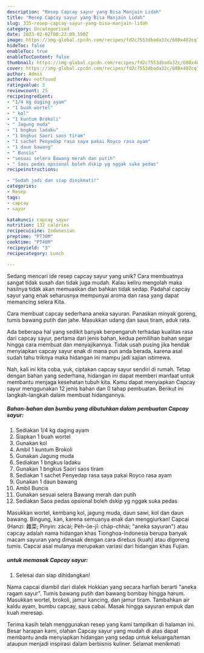 ```yaml
---
description: "Resep Capcay sayur yang Bisa Manjain Lidah"
title: "Resep Capcay sayur yang Bisa Manjain Lidah"
slug: 335-resep-capcay-sayur-yang-bisa-manjain-lidah
category: Uncategorized
date: 2023-02-02T00:23:09.590Z
image: https://img-global.cpcdn.com/recipes/fd2c7553dbada32c/680x482cq70/capcay-sayur-foto-resep-utama.jpg
hideToc: false
enableToc: true
enableTocContent: false
thumbnail: https://img-global.cpcdn.com/recipes/fd2c7553dbada32c/680x482cq70/capcay-sayur-foto-resep-utama.jpg
cover: https://img-global.cpcdn.com/recipes/fd2c7553dbada32c/680x482cq70/capcay-sayur-foto-resep-utama.jpg
author: Admin
authorAv: notfound
ratingvalue: 3
reviewcount: 25
recipeingredient:
- "1/4 kg daging ayam"
- "1 buah wortel"
- " kol"
- "1 kuntum Brokoli"
- " Jagung muda"
- "1 bngkus ladaku"
- "1 bngkus Saori saos tiram"
- "1 sachet Penyedap rasa saya pakai Royco rasa ayam"
- "1 daun bawang"
- " Buncis"
- "sesuai selera Bawang merah dan putih"
- " Saos pedas opsional boleh dskip yg nggak suka pedas"
recipeinstructions:

- "Sudah jadi dan siap dinikmati!"
categories:
- Resep
tags:
- capcay
- sayur

katakunci: capcay sayur 
nutrition: 132 calories
recipecuisine: Indonesian
preptime: "PT30M"
cooktime: "PT40M"
recipeyield: "3"
recipecategory: Lunch

---
```





Sedang mencari ide resep capcay sayur yang unik? Cara membuatnya sangat tidak susah dan tidak juga mudah. Kalau keliru mengolah maka hasilnya tidak akan memuaskan dan bahkan tidak sedap. Padahal capcay sayur yang enak seharusnya mempunyai aroma dan rasa yang dapat memancing selera Kita.





Cara membuat capcay sederhana aneka sayuran. Panaskan minyak goreng, tumis bawang putih dan jahe. Masukkan udang dan saus tiram, aduk rata.

Ada beberapa hal yang sedikit banyak berpengaruh terhadap kualitas rasa dari capcay sayur, pertama dari jenis bahan, kedua pemilihan bahan segar hingga cara membuat dan menyajikannya. Tidak usah pusing jika hendak menyiapkan capcay sayur enak di mana pun anda berada, karena asal sudah tahu triknya maka hidangan ini mampu jadi sajian istimewa.






Nah, kali ini kita coba, yuk, ciptakan capcay sayur sendiri di rumah. Tetap dengan bahan yang sederhana, hidangan ini dapat memberi manfaat untuk membantu menjaga kesehatan tubuh kita. Kamu dapat menyiapkan Capcay sayur menggunakan 12 jenis bahan dan 0 tahap pembuatan. Berikut ini langkah-langkah dalam membuat hidangannya.

<!--inarticleads1-->

##### Bahan-bahan dan bumbu yang dibutuhkan dalam pembuatan Capcay sayur:

1. Sediakan 1/4 kg daging ayam
1. Siapkan 1 buah wortel
1. Gunakan  kol
1. Ambil 1 kuntum Brokoli
1. Gunakan  Jagung muda
1. Sediakan 1 bngkus ladaku
1. Gunakan 1 bngkus Saori saos tiram
1. Sediakan 1 sachet Penyedap rasa saya pakai Royco rasa ayam
1. Gunakan 1 daun bawang
1. Ambil  Buncis
1. Gunakan sesuai selera Bawang merah dan putih
1. Sediakan  Saos pedas opsional boleh dskip yg nggak suka pedas


Masukkan wortel, kembang kol, jagung muda, daun sawi, kol dan daun bawang. Bingung, kan, karena semuanya enak dan menggiurkan! Capcai (Hanzi: 雜菜; Pinyin: zácài; Pe̍h-ōe-jī: cha̍p-chhài; &#34;aneka sayuran&#34;) atau capcay adalah nama hidangan khas Tionghoa-Indonesia berupa banyak macam sayuran yang dimasak dengan cara direbus (kuah) atau digoreng tumis. Capcai asal mulanya merupakan variasi dari hidangan khas Fujian. 

<!--inarticleads2-->

#####  untuk memasak Capcay sayur:


1. Selesai dan siap dihidangkan!

Nama capcai diambil dari dialek Hokkian yang secara harfiah berarti &#34;aneka ragam sayur&#34;. Tumis bawang putih dan bawang bombay hingga harum. Masukkan wortel, brokoli, jamur kancing, dan jamur tiram. Tambahkan air kaldu ayam, bumbu capcay, saus cabai. Masak hingga sayuran empuk dan kuah meresap. 

Terima kasih telah menggunakan resep yang kami tampilkan di halaman ini. Besar harapan kami, olahan Capcay sayur yang mudah di atas dapat membantu anda menyiapkan hidangan yang sedap untuk keluarga/teman ataupun menjadi inspirasi dalam berbisnis kuliner. Selamat menikmati
